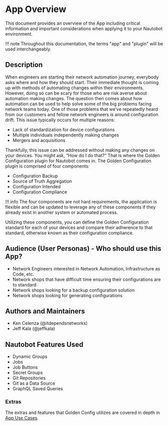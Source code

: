# App Overview

This document provides an overview of the App including critical information and important considerations when applying it to your Nautobot environment.

!!! note
    Throughout this documentation, the terms "app" and "plugin" will be used interchangeably.

## Description

When engineers are starting their network automation journey, everybody asks where and how they should start. Their immediate thought is coming up with methods of automating changes within their environments. However, doing so can be scary for those who are risk averse about automation making changes. The question then comes about how automation can be used to help solve some of the big problems facing network teams today. One of those problems that we’ve repeatedly heard from our customers and fellow network engineers is around configuration drift. This issue typically occurs for multiple reasons:

- Lack of standardization for device configurations
- Multiple individuals independently making changes
- Mergers and acquisitions

Thankfully, this issue can be addressed without making any changes on your devices. You might ask, “How do I do that?” That is where the Golden Configuration plugin for Nautobot comes in. The Golden Configuration plugin is comprised of four components:

- Configuration Backup
- Source of Truth Aggregation
- Configuration Intended
- Configuration Compliance

!!! info
    The four components are not hard requirements, the application is flexible and can be updated to leverage any of these components if they already exist in another system or automated process.

Utilizing these components, you can define the Golden Configuration standard for each of your devices and compare their adherence to that standard, otherwise known as their configuration compliance.

## Audience (User Personas) - Who should use this App?

- Network Engineers interested in Network Automation, Infrastructure as Code, etc.
- Network shops that have difficult time ensuring their configurations are to standard
- Network shops looking for a backup configuration solution
- Network shops looking for generating configurations

## Authors and Maintainers

- Ken Celenza (@itdependsnetworks)
- Jeff Kala (@jeffkala)

## Nautobot Features Used

- Dynamic Groups
- Jobs
- Job Buttons
- Secret Groups
- Git Repositories
- Git as a Data Source
- GraphQL Saved Queries

### Extras

The extras and features that Golden Config utilizes are covered in depth in [App Use Cases](./app_use_cases.md).
